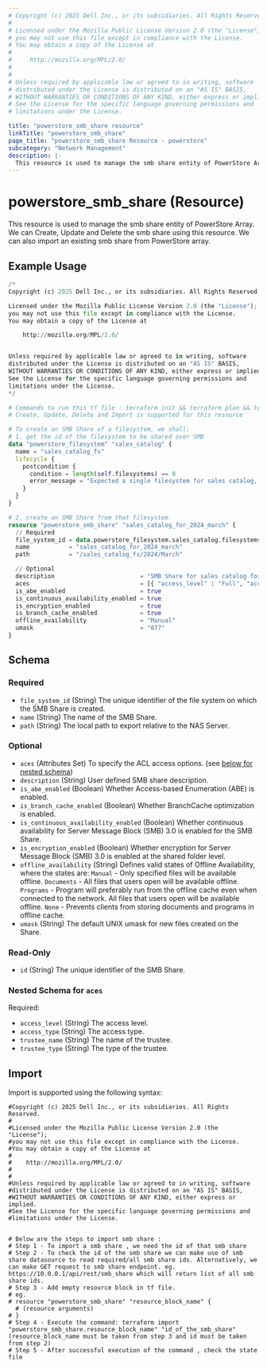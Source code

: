 ```yaml
---
# Copyright (c) 2025 Dell Inc., or its subsidiaries. All Rights Reserved.
# 
# Licensed under the Mozilla Public License Version 2.0 (the "License");
# you may not use this file except in compliance with the License.
# You may obtain a copy of the License at
# 
#     http://mozilla.org/MPL/2.0/
# 
# 
# Unless required by applicable law or agreed to in writing, software
# distributed under the License is distributed on an "AS IS" BASIS,
# WITHOUT WARRANTIES OR CONDITIONS OF ANY KIND, either express or implied.
# See the License for the specific language governing permissions and
# limitations under the License.

title: "powerstore_smb_share resource"
linkTitle: "powerstore_smb_share"
page_title: "powerstore_smb_share Resource - powerstore"
subcategory: "Network Management"
description: |-
  This resource is used to manage the smb share entity of PowerStore Array. We can Create, Update and Delete the smb share using this resource. We can also import an existing smb share from PowerStore array.
---
```


# powerstore_smb_share (Resource)

This resource is used to manage the smb share entity of PowerStore Array. We can Create, Update and Delete the smb share using this resource. We can also import an existing smb share from PowerStore array.

## Example Usage

```terraform
/*
Copyright (c) 2025 Dell Inc., or its subsidiaries. All Rights Reserved.

Licensed under the Mozilla Public License Version 2.0 (the "License");
you may not use this file except in compliance with the License.
You may obtain a copy of the License at

    http://mozilla.org/MPL/2.0/


Unless required by applicable law or agreed to in writing, software
distributed under the License is distributed on an "AS IS" BASIS,
WITHOUT WARRANTIES OR CONDITIONS OF ANY KIND, either express or implied.
See the License for the specific language governing permissions and
limitations under the License.
*/

# Commands to run this tf file : terraform init && terraform plan && terraform apply
# Create, Update, Delete and Import is supported for this resource

# To create an SMB Share of a filesystem, we shall:
# 1. get the id of the filesystem to be shared over SMB
data "powerstore_filesystem" "sales_catalog" {
  name = "sales_catalog_fs"
  lifecycle {
    postcondition {
      condition = length(self.filesystems) == 0
      error_message = "Expected a single filesystem for sales catalog, but got ${length(self.filesystems)}"
    }
  }
}

# 2. create an SMB Share from that filesystem
resource "powerstore_smb_share" "sales_catalog_for_2024_march" {
  // Required
  file_system_id = data.powerstore_filesystem.sales_catalog.filesystems[0].id
  name           = "sales_catalog_for_2024_march"
  path           = "/sales_catalog_fs/2024/March"

  // Optional
  description                        = "SMB Share for sales catalog for 2024 March"
  aces                               = [{ "access_level" : "Full", "access_type" : "Allow", "trustee_name" : "Everyone", "trustee_type" : "WellKnown" }]
  is_abe_enabled                     = true
  is_continuous_availability_enabled = true
  is_encryption_enabled              = true
  is_branch_cache_enabled            = true
  offline_availability               = "Manual"
  umask                              = "077"
}
```

<!-- schema generated by tfplugindocs -->
## Schema

### Required

- `file_system_id` (String) The unique identifier of the file system on which the SMB Share is created.
- `name` (String) The name of the SMB Share.
- `path` (String) The local path to export relative to the NAS Server.

### Optional

- `aces` (Attributes Set) To specify the ACL access options. (see [below for nested schema](#nestedatt--aces))
- `description` (String) User defined SMB share description.
- `is_abe_enabled` (Boolean) Whether Access-based Enumeration (ABE) is enabled.
- `is_branch_cache_enabled` (Boolean) Whether BranchCache optimization is enabled.
- `is_continuous_availability_enabled` (Boolean) Whether continuous availability for Server Message Block (SMB) 3.0 is enabled for the SMB Share.
- `is_encryption_enabled` (Boolean) Whether encryption for Server Message Block (SMB) 3.0 is enabled at the shared folder level.
- `offline_availability` (String) Defines valid states of Offline Availability, where the states are: `Manual` - Only specified files will be available offline. `Documents` - All files that users open will be available offline. `Programs` - Program will preferably run from the offline cache even when connected to the network. All files that users open will be available offline. `None` - Prevents clients from storing documents and programs in offline cache.
- `umask` (String) The default UNIX umask for new files created on the Share.

### Read-Only

- `id` (String) The unique identifier of the SMB Share.

<a id="nestedatt--aces"></a>
### Nested Schema for `aces`

Required:

- `access_level` (String) The access level.
- `access_type` (String) The access type.
- `trustee_name` (String) The name of the trustee.
- `trustee_type` (String) The type of the trustee.

## Import

Import is supported using the following syntax:

```shell
#Copyright (c) 2025 Dell Inc., or its subsidiaries. All Rights Reserved.
#
#Licensed under the Mozilla Public License Version 2.0 (the "License");
#you may not use this file except in compliance with the License.
#You may obtain a copy of the License at
#
#    http://mozilla.org/MPL/2.0/
#
#
#Unless required by applicable law or agreed to in writing, software
#distributed under the License is distributed on an "AS IS" BASIS,
#WITHOUT WARRANTIES OR CONDITIONS OF ANY KIND, either express or implied.
#See the License for the specific language governing permissions and
#limitations under the License.


# Below are the steps to import smb share :
# Step 1 - To import a smb share , we need the id of that smb share 
# Step 2 - To check the id of the smb share we can make use of smb share datasource to read required/all smb share ids. Alternatively, we can make GET request to smb share endpoint. eg. https://10.0.0.1/api/rest/smb_share which will return list of all smb share ids.
# Step 3 - Add empty resource block in tf file. 
# eg. 
# resource "powerstore_smb_share" "resource_block_name" {
  # (resource arguments)
# }
# Step 4 - Execute the command: terraform import "powerstore_smb_share.resource_block_name" "id_of_the_smb_share" (resource_block_name must be taken from step 3 and id must be taken from step 2)
# Step 5 - After successful execution of the command , check the state file
```
